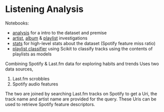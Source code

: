 # Listening Analysis

Notebooks:
* [analysis](analysis.ipynb) for a intro to the dataset and premise
* [artist](artist.ipynb), [album](./album.ipynb) & [playlist](playlist.ipynb) investigations
* [stats](stats.ipynb) for high-level stats about the dataset (Spotify feature miss ratio)
* [playlist classifier](./playlist-classifier.ipynb) using Scikit to classify tracks using the contents of playlists as models

Combining Spotify & Last.fm data for exploring habits and trends
Uses two data sources,

1. Last.fm scrobbles
2. Spotify audio features

The two are joined by searching Last.fm tracks on Spotify to get a Uri, the track name and artist name are provided for the query.
These Uris can be used to retrieve Spotify feature descriptors.